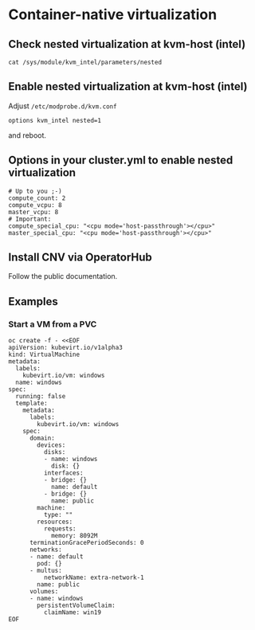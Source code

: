 # Container-native virtualization 
## Check nested  virtualization at kvm-host (intel)

```
cat /sys/module/kvm_intel/parameters/nested
```

## Enable nested virtualization at kvm-host (intel)

Adjust `/etc/modprobe.d/kvm.conf`
```
options kvm_intel nested=1
```
and reboot.

## Options in your cluster.yml to enable nested virtualization

```
# Up to you ;-)
compute_count: 2
compute_vcpu: 8
master_vcpu: 8
# Important:
compute_special_cpu: "<cpu mode='host-passthrough'></cpu>"
master_special_cpu: "<cpu mode='host-passthrough'></cpu>"
```

## Install CNV via OperatorHub

Follow the public documentation.

## Examples

### Start a VM from a PVC
```
oc create -f - <<EOF
apiVersion: kubevirt.io/v1alpha3
kind: VirtualMachine
metadata:
  labels:
    kubevirt.io/vm: windows
  name: windows
spec:
  running: false
  template:
    metadata:
      labels:
        kubevirt.io/vm: windows
    spec:
      domain:
        devices:
          disks:
          - name: windows
            disk: {}
          interfaces:
          - bridge: {}
            name: default
          - bridge: {}
            name: public
        machine:
          type: ""
        resources:
          requests:
            memory: 8092M
      terminationGracePeriodSeconds: 0
      networks:
      - name: default
        pod: {}
      - multus:
          networkName: extra-network-1
        name: public
      volumes:
      - name: windows
        persistentVolumeClaim:
          claimName: win19
EOF
```
